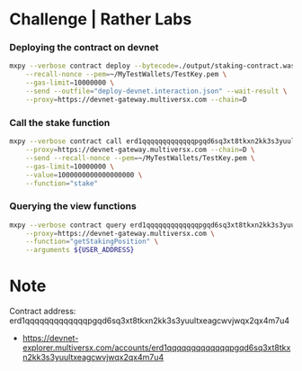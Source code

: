 # Challenge | Rather Labs

### Deploying the contract on devnet
```sh
mxpy --verbose contract deploy --bytecode=./output/staking-contract.wasmm \
    --recall-nonce --pem=~/MyTestWallets/TestKey.pem \
    --gas-limit=10000000 \
    --send --outfile="deploy-devnet.interaction.json" --wait-result \
    --proxy=https://devnet-gateway.multiversx.com --chain=D
```

### Call the stake function
```sh
mxpy --verbose contract call erd1qqqqqqqqqqqqqpgqd6sq3xt8tkxn2kk3s3yuultxeagcwvjwqx2qx4m7u4 \
    --proxy=https://devnet-gateway.multiversx.com --chain=D \
    --send --recall-nonce --pem=~/MyTestWallets/TestKey.pem \
    --gas-limit=10000000 \
    --value=1000000000000000000 \
    --function="stake"
```

### Querying the view functions

```sh
mxpy --verbose contract query erd1qqqqqqqqqqqqqpgqd6sq3xt8tkxn2kk3s3yuultxeagcwvjwqx2qx4m7u4 \
    --proxy=https://devnet-gateway.multiversx.com \
    --function="getStakingPosition" \
    --arguments ${USER_ADDRESS}
```

# Note
Contract address: erd1qqqqqqqqqqqqqpgqd6sq3xt8tkxn2kk3s3yuultxeagcwvjwqx2qx4m7u4
- https://devnet-explorer.multiversx.com/accounts/erd1qqqqqqqqqqqqqpgqd6sq3xt8tkxn2kk3s3yuultxeagcwvjwqx2qx4m7u4